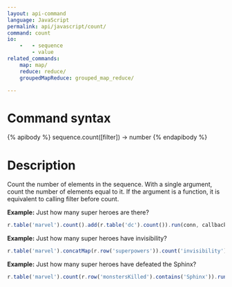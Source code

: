 ```yaml
---
layout: api-command 
language: JavaScript
permalink: api/javascript/count/
command: count
io:
    -   - sequence
        - value
related_commands:
    map: map/
    reduce: reduce/
    groupedMapReduce: grouped_map_reduce/

---
```


# Command syntax #

{% apibody %}
sequence.count([filter]) &rarr; number
{% endapibody %}

# Description #

Count the number of elements in the sequence. With a single argument, count the number
of elements equal to it. If the argument is a function, it is equivalent to calling
filter before count.

__Example:__ Just how many super heroes are there?

```js
r.table('marvel').count().add(r.table('dc').count()).run(conn, callback)
```

__Example:__ Just how many super heroes have invisibility?

```js
r.table('marvel').concatMap(r.row('superpowers')).count('invisibility').run(conn, callback)
```

__Example:__ Just how many super heroes have defeated the Sphinx?

```js
r.table('marvel').count(r.row('monstersKilled').contains('Sphinx')).run(conn, callback)
```

